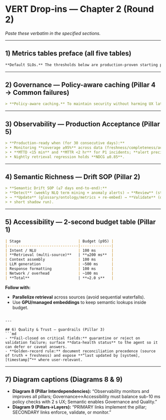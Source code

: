 # VERT Drop‑ins — Chapter 2 (Round 2)
_Paste these verbatim in the specified sections._

---

## 1) Metrics tables preface (all five tables)
```md
**Default SLOs.** The thresholds below are production-proven starting points. **Tune by domain and risk tolerance** and **document rationale** for any deviations. Each SLO must be **monitored and alerted**, with a quarterly review.
```

---

## 2) Governance — Policy-aware caching (Pillar 4 → Common failures)
```md
> **Policy-aware caching.** To maintain security without harming UX latency, include **user attributes** and the active **policy version** in cache keys, and **invalidate caches on policy change** events. This prevents replaying content outside the user’s current authorization scope.
```

---

## 3) Observability — Production Acceptance (Pillar 5)
```md
> **Production-ready when (for 30 consecutive days):**
> • Monitoring **coverage ≥95%** across data (freshness/completeness/accuracy), agent (latency p95, timeout), model (**NDCG ≥0.85**, drift), and **cost/query**.
> • **MTTD <15 min** and **MTTR <2 hr** for P1 incidents; **alert precision >85%**.
> • Nightly retrieval regression holds **NDCG ≥0.85**.
```

---

## 4) Semantic Richness — Drift SOP (Pillar 2)
```md
> **Semantic Drift SOP (≤7 days end-to-end):**
> **Detect** (weekly NLQ term mining + anomaly alerts) → **Review** (steward triage ≤48h)
> → **Update** (glossary/ontology/metrics + re-embed) → **Validate** (offline eval **NDCG ≥0.85**
> + short shadow run).
```

---

## 5) Accessibility — 2-second budget table (Pillar 1)
```md
| Stage                          | Budget (p95) |
|--------------------------------|--------------|
| Intent / NLU                   | 100 ms       |
| **Retrieval (multi-source)**   | **≤200 ms**  |
| Context assembly               | 100 ms       |
| LLM generation                 | ~500 ms      |
| Response formatting            | 100 ms       |
| Network / overhead             | ~100 ms      |
| **Total**                      | **≈2.0 s**   |
```
**Follow with:**  
- **Parallelize retrieval** across sources (avoid sequential waterfalls).  
- Use **GPU/managed embeddings** to keep semantic lookups inside budget.
```

---

## 6) Quality & Trust — guardrails (Pillar 3)
```md
- **Fail-closed on critical fields:** quarantine or reject on validation failure; surface **data-health status** to the agent so it can defer or caveat answers.
- **Golden-record rule:** document reconciliation precedence (source of truth + freshness) and expose **“last updated by [system], [timestamp]”** where user-relevant.
```

---

## 7) Diagram captions (Diagrams 8 & 9)
- **Diagram 8 (Pillar Interdependencies):** “Observability monitors and improves all pillars; Governance↔Accessibility must balance sub-10 ms policy checks with 2 s UX; Semantic enables Governance and Quality.”
- **Diagram 9 (Pillars→Layers):** “PRIMARY links implement the pillar; SECONDARY links enforce, validate, or monitor.”
